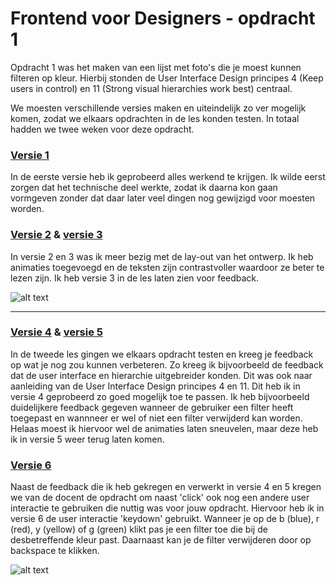 # Frontend voor Designers - opdracht 1

Opdracht 1 was het maken van een lijst met foto's die je moest kunnen filteren op kleur. Hierbij stonden de User Interface Design principes 4 (Keep users in control) en 11 (Strong visual hierarchies work best) centraal.

We moesten verschillende versies maken en uiteindelijk zo ver mogelijk komen, zodat we elkaars opdrachten in de les konden testen. In totaal hadden we twee weken voor deze opdracht.




### [Versie 1](https://tomwesterhof.github.io/Frontend-voor-Designers/Opdracht%201/v1)

In de eerste versie heb ik geprobeerd alles werkend te krijgen. Ik wilde eerst zorgen dat het technische deel werkte, zodat ik daarna kon gaan vormgeven zonder dat daar later veel dingen nog gewijzigd voor moesten worden.


### [Versie 2](https://tomwesterhof.github.io/Frontend-voor-Designers/Opdracht%201/v2) & [versie 3](https://tomwesterhof.github.io/Frontend-voor-Designers/Opdracht%201/v3)

In versie 2 en 3 was ik meer bezig met de lay-out van het ontwerp. Ik heb animaties toegevoegd en de teksten zijn contrastvoller waardoor ze beter te lezen zijn. Ik heb versie 3 in de les laten zien voor feedback.

![alt text](https://tomwesterhof.github.io/Frontend-voor-Designers/Screenshots/opdracht-1_versie-3.png "Opdracht 1, versie 3")


---


### [Versie 4](https://tomwesterhof.github.io/Frontend-voor-Designers/Opdracht%201/v4) & [versie 5](https://tomwesterhof.github.io/Frontend-voor-Designers/Opdracht%201/v5)

In de tweede les gingen we elkaars opdracht testen en kreeg je feedback op wat je nog zou kunnen verbeteren. Zo kreeg ik bijvoorbeeld de feedback dat de user interface en hierarchie uitgebreider konden. Dit was ook naar aanleiding van de User Interface Design principes 4 en 11. Dit heb ik in versie 4 geprobeerd zo goed mogelijk toe te passen. Ik heb bijvoorbeeld duidelijkere feedback gegeven wanneer de gebruiker een filter heeft toegepast en wannneer er wel of niet een filter verwijderd kan worden. Helaas moest ik hiervoor wel de animaties laten sneuvelen, maar deze heb ik in versie 5 weer terug laten komen.


### [Versie 6](https://tomwesterhof.github.io/Frontend-voor-Designers/Opdracht%201/v6)

Naast de feedback die ik heb gekregen en verwerkt in versie 4 en 5 kregen we van de docent de opdracht om naast 'click' ook nog een andere user interactie te gebruiken die nuttig was voor jouw opdracht. Hiervoor heb ik in versie 6 de user interactie 'keydown' gebruikt. Wanneer je op de b (blue), r (red), y (yellow) of g (green) klikt pas je een filter toe die bij de desbetreffende kleur past. Daarnaast kan je de filter verwijderen door op backspace te klikken.

![alt text](https://tomwesterhof.github.io/Frontend-voor-Designers/Screenshots/opdracht-1_versie-6.png "Opdracht 1, versie 6")
